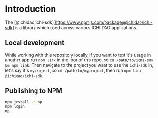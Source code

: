 # Introduction

The [@ichidao/ichi-sdk][https://www.npmjs.com/package/@ichidao/ichi-sdk] is a library which used across various ICHI DAO applications.

## Local development

While working with this repository locally, if you want to test it's usage in another app run `npm link` in the root of this repo, so `cd /path/to/ichi-sdk && npm link`.  Then navigate to the project you want to use the `ichi-sdk` in, let's say it's `myproject`, so `cd /path/to/myproject`, then run `npm link @ichidao/ichi-sdk`.  

## Publishing to NPM

```bash
npm install -g np
npm login
np
```
